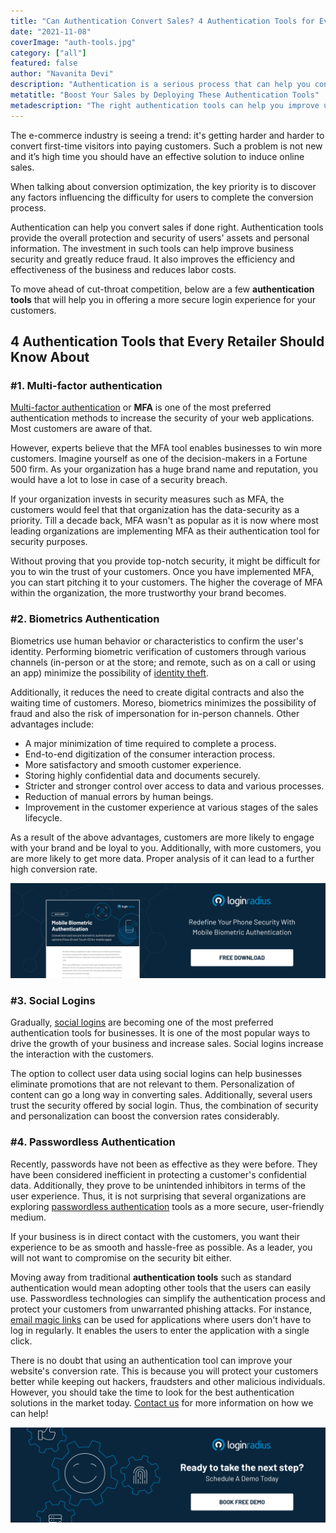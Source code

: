 ```yaml
---
title: "Can Authentication Convert Sales? 4 Authentication Tools for Every Retailer"
date: "2021-11-08"
coverImage: "auth-tools.jpg"
category: ["all"]
featured: false
author: "Navanita Devi"
description: "Authentication is a serious process that can help you convert sales. In many cases, it determines whether a customer will take the time to complete a purchase. Therefore, it is important for your store to have multiple layers of security throughout the checkout process."
metatitle: "Boost Your Sales by Deploying These Authentication Tools"
metadescription: "The right authentication tools can help you improve user experience and boost the sales conversion ratio. Read the article to know more."
---
```



The e-commerce industry is seeing a trend: it's getting harder and harder to convert first-time visitors into paying customers. Such a problem is not new and it’s high time you should have an effective solution to induce online sales. 

When talking about conversion optimization, the key priority is to discover any factors influencing the difficulty for users to complete the conversion process. 

Authentication can help you convert sales if done right. Authentication tools provide the overall protection and security of users' assets and personal information. The investment in such tools can help improve business security and greatly reduce fraud. It also improves the efficiency and effectiveness of the business and reduces labor costs.

To move ahead of cut-throat competition, below are a few **authentication tools** that will help you in offering a more secure login experience for your customers. 


## 4 Authentication Tools that Every Retailer Should Know About


### #1. Multi-factor authentication

[Multi-factor authentication](https://www.loginradius.com/multi-factor-authentication/) or **MFA** is one of the most preferred authentication methods to increase the security of your web applications. Most customers are aware of that. 

However, experts believe that the MFA tool enables businesses to win more customers. Imagine yourself as one of the decision-makers in a Fortune 500 firm. As your organization has a huge brand name and reputation, you would have a lot to lose in case of a security breach. 

If your organization invests in security measures such as MFA, the customers would feel that that organization has the data-security as a priority. Till a decade back, MFA wasn't as popular as it is now where most leading organizations are implementing MFA as their authentication tool for security purposes. 

Without proving that you provide top-notch security, it might be difficult for you to win the trust of your customers. Once you have implemented MFA, you can start pitching it to your customers. The higher the coverage of MFA within the organization, the more trustworthy your brand becomes.


### #2. Biometrics Authentication

Biometrics use human behavior or characteristics to confirm the user's identity. Performing biometric verification of customers through various channels (in-person or at the store; and remote, such as on a call or using an app) minimize the possibility of [identity theft](https://www.loginradius.com/blog/identity/identity-theft-frauds/). 

Additionally, it reduces the need to create digital contracts and also the waiting time of customers. Moreso, biometrics minimizes the possibility of fraud and also the risk of impersonation for in-person channels. Other advantages include: 



* A major minimization of time required to complete a process.
* End-to-end digitization of the consumer interaction process.
* More satisfactory and smooth customer experience.
* Storing highly confidential data and documents securely.
* Stricter and stronger control over access to data and various processes.
* Reduction of manual errors by human beings. 
* Improvement in the customer experience at various stages of the sales lifecycle.

As a result of the above advantages, customers are more likely to engage with your brand and be loyal to you. Additionally, with more customers, you are more likely to get more data. Proper analysis of it can lead to a further high conversion rate. 

[![bio-auth](bio-auth.png)](https://www.loginradius.com/resource/mobile-biometric-authentication-datasheet)


### #3. Social Logins

Gradually, [social logins](https://www.loginradius.com/blog/identity/what-is-social-login/) are becoming one of the most preferred authentication tools for businesses. It is one of the most popular ways to drive the growth of your business and increase sales. Social logins increase the interaction with the customers. 

The option to collect user data using social logins can help businesses eliminate promotions that are not relevant to them. Personalization of content can go a long way in converting sales. Additionally, several users trust the security offered by social login. Thus, the combination of security and personalization can boost the conversion rates considerably.


### #4. Passwordless Authentication

Recently, passwords have not been as effective as they were before. They have been considered inefficient in protecting a customer's confidential data. Additionally, they prove to be unintended inhibitors in terms of the user experience. Thus, it is not surprising that several organizations are exploring [passwordless authentication](https://www.loginradius.com/blog/identity/passwordless-authentication-the-future-of-identity-and-security/) tools as a more secure, user-friendly medium.

If your business is in direct contact with the customers, you want their experience to be as smooth and hassle-free as possible. As a leader, you will not want to compromise on the security bit either. 

Moving away from traditional **authentication tools** such as standard authentication would mean adopting other tools that the users can easily use. Passwordless technologies can simplify the authentication process and protect your customers from unwarranted phishing attacks. For instance, [email magic links](https://www.loginradius.com/blog/identity/passwordless-magic-links/) can be used for applications where users don't have to log in regularly. It enables the users to enter the application with a single click. 

There is no doubt that using an authentication tool can improve your website's conversion rate. This is because you will protect your customers better while keeping out hackers, fraudsters and other malicious individuals. However, you should take the time to look for the best authentication solutions in the market today. [Contact us](https://www.loginradius.com/contact-sales) for more information on how we can help! 


[![book-a-demo-loginradius](../../assets/book-a-demo-loginradius.png)](https://www.loginradius.com/book-a-demo/)
